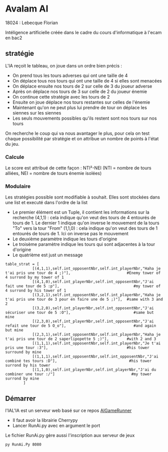 # Avalam AI

18024 : Lebecque Florian

Intéligence artificielle créée dans le cadre du cours d'informatique à l'ecam en bac2

## stratégie

L'IA reçoit le tableau, on joue dans un ordre bien précis :

- On prend tous les tours adverses qui ont une taille de 4
- On déplace tous nos tours qui ont une taille de 4 si elles sont menacées
- On déplace ensuite nos tours de 2 sur celle de 3 du joueur adverse
- Après on déplace nos tours de 3 sur celle de 2 du joueur énemie
- On continue cette stratégie avec les tours de 2
- Ensuite on joue déplace nos tours restantes sur celles de l'énemie
- Maintenant qu'on ne peut plus lui prendre de tour on déplace les siennes sur les siennes
- Les seuls mouvements possibles qu'ils restent sont nos tours sur nos tours

On recherche le coup qui va nous avantager le plus, pour cela on test chaque possibilité par stratégie et on attribue un nombre de points à l'état du jeu.

### Calcule

Le score est attribué de cette façon : NTI²-NEI 
(NTI = nombre de tours alliées, NEI = nombre de tours énemie isolées) 

### Modulaire

Les stratégies possible sont modifiable à souhait. Elles sont stockées dans une list et executé dans l'ordre de la list
* Le premier élément est un Tuple, il contient les informations sur la recherche
    (4,1,1) : cela indique qu'on veut des tours de 4 entourés de tours de 1. Le dernier 1 indique qu'on inverse le mouvement de la tours "To" vers la tour "From"
    (1,1,0) : cela indique qu'on veut des tours de 1 entourés de tours de 1. Ici on inverse pas le mouvement
* Le deuxième paramètre indique les tours d'origine
* Le troisème paramètre indique les tours qui sont adjacentes à la tour d'origine
* Le quatrième est just un message

```
table_strat = [
            [(4,1,1),self.int_opposentNbr,self.int_playerNbr,"Haha je t'ai pris une tour de 4 ;)"],                         #Enemy tower of 4 surrond by my tower of 1
            [(4,1,0),self.int_playerNbr,self.int_opposentNbr,"J'ai fait une tour de 5 :p"],                                 #my tower of 4 surrond by his tower of 1
            [(3,2,1),self.int_opposentNbr,self.int_playerNbr,"Haha je t'ai pris une tour de 3 pour en faire une de 5 ;)"],  #same with 3 and 2
            [(3,2,0),self.int_playerNbr,self.int_opposentNbr,"J'ai sécuriser une tour de 5 :O"],                            #same but mine
            [(2,3,0),self.int_playerNbr,self.int_opposentNbr,"J'ai refait une tour de 5 O_o"],                              #and again but mine
            [(2,3,1),self.int_opposentNbr,self.int_playerNbr,"Haha je t'ai pris une tour de 2 saperlipopette 5 ;)"],        #with 2 and 3
            [(1,1,1),self.int_opposentNbr,self.int_playerNbr,"Je t'ai pris une tour :3"],                                   #his tower surround by mine
            [(1,1,1),self.int_opposentNbr,self.int_opposentNbr,"J'ai combiné tes tours :D"],                                #his tower surrond by his tower
            [(1,1,0),self.int_playerNbr,self.int_playerNbr,"J'ai du combiner une tour :/"]                                  #my tower surrond by mine
        ]
```


## Démarrer

l'IAL'IA est un serveur web basé sur ce repos [AIGameRunner](https://github.com/ECAM-Brussels/AIGameRunner)

- Il faut avoir la librairie Cherrypy
- Lancer RunAi.py avec en argument le port 

Le fichier RunAi.py gère aussi l'inscription aux serveur de jeux

``` 
py RunAi.Py 8080
```
